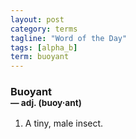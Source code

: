 ```yaml
---
layout: post
category: terms
tagline: "Word of the Day"
tags: [alpha_b]
term: buoyant
---
```


<h3>Buoyant<br/> <small>&mdash; adj. (buoy<span><span>&middot;</span></span>ant)</small></h3>
<p><ol>
<li>A tiny, male insect.</li>
</ol></p>
